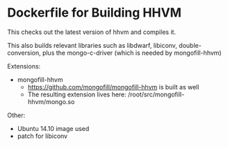 Dockerfile for Building HHVM
============================

This checks out the latest version of hhvm and compiles it.

This also builds relevant libraries such as libdwarf, libiconv, double-conversion, plus the mongo-c-driver (which is needed by mongofill-hhvm)

Extensions:
* mongofill-hhvm
  * https://github.com/mongofill/mongofill-hhvm is built as well
  * The resulting extension lives here: /root/src/mongofill-hhvm/mongo.so

Other:
* Ubuntu 14.10 image used
* patch for libiconv
